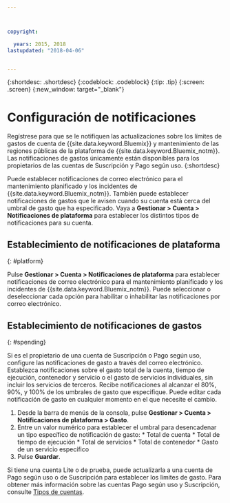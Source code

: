 ```yaml
---



copyright:

  years: 2015, 2018
lastupdated: "2018-04-06"


---
```


{:shortdesc: .shortdesc}
{:codeblock: .codeblock}
{:tip: .tip}
{:screen: .screen}
{:new_window: target="_blank"}

# Configuración de notificaciones
Regístrese para que se le notifiquen las actualizaciones sobre los límites de gastos de cuenta de {{site.data.keyword.Bluemix}} y mantenimiento de las regiones públicas de la plataforma de {{site.data.keyword.Bluemix_notm}}. Las notificaciones de gastos únicamente están disponibles para los propietarios de las cuentas de Suscripción y Pago según uso.
{:shortdesc}

Puede establecer notificaciones de correo electrónico para el mantenimiento planificado y los incidentes de {{site.data.keyword.Bluemix_notm}}. También puede establecer notificaciones de gastos que le avisen cuando su cuenta está cerca del umbral de gasto que ha especificado. Vaya a **Gestionar > Cuenta > Notificaciones de plataforma** para establecer los distintos tipos de notificaciones para su cuenta.

## Establecimiento de notificaciones de plataforma
{: #platform}

Pulse **Gestionar > Cuenta > Notificaciones de plataforma** para establecer notificaciones de correo electrónico para el mantenimiento planificado y los incidentes de {{site.data.keyword.Bluemix_notm}}. Puede seleccionar o deseleccionar cada opción para habilitar o inhabilitar las notificaciones por correo electrónico.

## Establecimiento de notificaciones de gastos
{: #spending}

Si es el propietario de una cuenta de Suscripción o Pago según uso, configure las notificaciones de gasto a través del correo electrónico. Establezca notificaciones sobre el gasto total de la cuenta, tiempo de ejecución, contenedor y servicio o el gasto de servicios individuales, sin incluir los servicios de terceros. Recibe notificaciones al alcanzar el 80%, 90%, y 100% de los umbrales de gasto que especifique. Puede editar cada notificación de gasto en cualquier momento en el que necesite el cambio.

  1. Desde la barra de menús de la consola, pulse **Gestionar > Cuenta > Notificaciones de plataforma > Gasto**.
  2. Entre un valor numérico para establecer el umbral para desencadenar un tipo específico de notificación de gasto:
    * Total de cuenta
    * Total de tiempo de ejecución
    * Total de servicios
    * Total de contenedor
    * Gasto de un servicio específico
  3. Pulse **Guardar**.
  
Si tiene una cuenta Lite o de prueba, puede actualizarla a una cuenta de Pago según uso o de Suscripción para establecer los límites de gasto. Para obtener más información sobre las cuentas Pago según uso y Suscripción, consulte [Tipos de cuentas](/docs/account/index.html#accounts).
